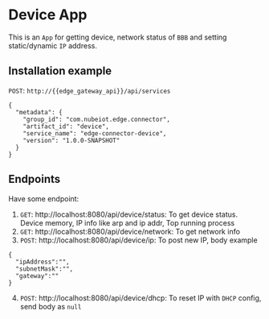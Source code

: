 # Device App

This is an `App` for getting device, network status of `BBB` and setting static/dynamic `IP` address.

## Installation example
`POST`: `http://{{edge_gateway_api}}/api/services`
```
{
  "metadata": {
    "group_id": "com.nubeiot.edge.connector",
    "artifact_id": "device",
    "service_name": "edge-connector-device",
    "version": "1.0.0-SNAPSHOT"
  }
}
```

## Endpoints

Have some endpoint:

1. `GET`: http://localhost:8080/api/device/status: To get device status. Device memory, IP info like
 arp and
 ip addr, Top running process
2. `GET`: http://localhost:8080/api/device/network: To get network info
3. `POST`: http://localhost:8080/api/device/ip: To post new IP, body example
```
{
  "ipAddress":"",
  "subnetMask":"",
  "gateway":""
}
```
4. `POST`: http://localhost:8080/api/device/dhcp: To reset IP with `DHCP` config, send body as `null`
